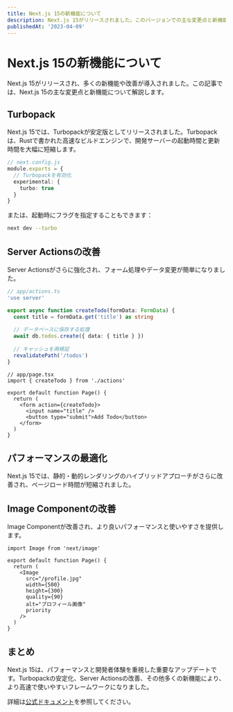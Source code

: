 ```yaml
---
title: Next.js 15の新機能について
description: Next.js 15がリリースされました。このバージョンでの主な変更点と新機能について解説します。
publishedAt: '2023-04-09'
---
```


# Next.js 15の新機能について

Next.js 15がリリースされ、多くの新機能や改善が導入されました。この記事では、Next.js 15の主な変更点と新機能について解説します。

## Turbopack

Next.js 15では、Turbopackが安定版としてリリースされました。Turbopackは、Rustで書かれた高速なビルドエンジンで、開発サーバーの起動時間と更新時間を大幅に短縮します。

```typescript
// next.config.js
module.exports = {
  // Turbopackを有効化
  experimental: {
    turbo: true
  }
}
```

または、起動時にフラグを指定することもできます：

```bash
next dev --turbo
```

## Server Actionsの改善

Server Actionsがさらに強化され、フォーム処理やデータ変更が簡単になりました。

```typescript
// app/actions.ts
'use server'

export async function createTodo(formData: FormData) {
  const title = formData.get('title') as string
  
  // データベースに保存する処理
  await db.todos.create({ data: { title } })
  
  // キャッシュを再検証
  revalidatePath('/todos')
}
```

```tsx
// app/page.tsx
import { createTodo } from './actions'

export default function Page() {
  return (
    <form action={createTodo}>
      <input name="title" />
      <button type="submit">Add Todo</button>
    </form>
  )
}
```

## パフォーマンスの最適化

Next.js 15では、静的・動的レンダリングのハイブリッドアプローチがさらに改善され、ページロード時間が短縮されました。

## Image Componentの改善

Image Componentが改善され、より良いパフォーマンスと使いやすさを提供します。

```tsx
import Image from 'next/image'

export default function Page() {
  return (
    <Image
      src="/profile.jpg"
      width={500}
      height={300}
      quality={90}
      alt="プロフィール画像"
      priority
    />
  )
}
```

## まとめ

Next.js 15は、パフォーマンスと開発者体験を重視した重要なアップデートです。Turbopackの安定化、Server Actionsの改善、その他多くの新機能により、より高速で使いやすいフレームワークになりました。

詳細は[公式ドキュメント](https://nextjs.org/docs)を参照してください。 